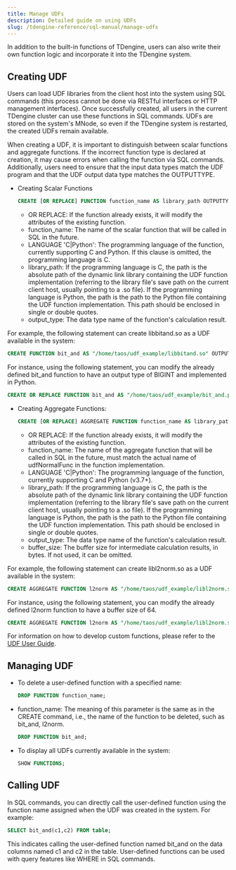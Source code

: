 ```yaml
---
title: Manage UDFs
description: Detailed guide on using UDFs
slug: /tdengine-reference/sql-manual/manage-udfs
---
```


In addition to the built-in functions of TDengine, users can also write their own function logic and incorporate it into the TDengine system.

## Creating UDF

Users can load UDF libraries from the client host into the system using SQL commands (this process cannot be done via RESTful interfaces or HTTP management interfaces). Once successfully created, all users in the current TDengine cluster can use these functions in SQL commands. UDFs are stored on the system's MNode, so even if the TDengine system is restarted, the created UDFs remain available.

When creating a UDF, it is important to distinguish between scalar functions and aggregate functions. If the incorrect function type is declared at creation, it may cause errors when calling the function via SQL commands. Additionally, users need to ensure that the input data types match the UDF program and that the UDF output data type matches the OUTPUTTYPE.

- Creating Scalar Functions

  ```sql
  CREATE [OR REPLACE] FUNCTION function_name AS library_path OUTPUTTYPE output_type [LANGUAGE 'C|Python'];
  ```

  - OR REPLACE: If the function already exists, it will modify the attributes of the existing function.
  - function_name: The name of the scalar function that will be called in SQL in the future.
  - LANGUAGE 'C|Python': The programming language of the function, currently supporting C and Python. If this clause is omitted, the programming language is C.
  - library_path: If the programming language is C, the path is the absolute path of the dynamic link library containing the UDF function implementation (referring to the library file's save path on the current client host, usually pointing to a .so file). If the programming language is Python, the path is the path to the Python file containing the UDF function implementation. This path should be enclosed in single or double quotes.
  - output_type: The data type name of the function's calculation result.

For example, the following statement can create libbitand.so as a UDF available in the system:

```sql
CREATE FUNCTION bit_and AS "/home/taos/udf_example/libbitand.so" OUTPUTTYPE INT;
```

For instance, using the following statement, you can modify the already defined bit_and function to have an output type of BIGINT and implemented in Python.

```sql
CREATE OR REPLACE FUNCTION bit_and AS "/home/taos/udf_example/bit_and.py" OUTPUTTYPE BIGINT LANGUAGE 'Python';
```

- Creating Aggregate Functions:

  ```sql
  CREATE [OR REPLACE] AGGREGATE FUNCTION function_name AS library_path OUTPUTTYPE output_type [ BUFSIZE buffer_size ] [LANGUAGE 'C|Python'];
  ```

  - OR REPLACE: If the function already exists, it will modify the attributes of the existing function.
  - function_name: The name of the aggregate function that will be called in SQL in the future, must match the actual name of udfNormalFunc in the function implementation.
  - LANGUAGE 'C|Python': The programming language of the function, currently supporting C and Python (v3.7+).
  - library_path: If the programming language is C, the path is the absolute path of the dynamic link library containing the UDF function implementation (referring to the library file's save path on the current client host, usually pointing to a .so file). If the programming language is Python, the path is the path to the Python file containing the UDF function implementation. This path should be enclosed in single or double quotes.
  - output_type: The data type name of the function's calculation result.
  - buffer_size: The buffer size for intermediate calculation results, in bytes. If not used, it can be omitted.

For example, the following statement can create libl2norm.so as a UDF available in the system:

```sql
CREATE AGGREGATE FUNCTION l2norm AS "/home/taos/udf_example/libl2norm.so" OUTPUTTYPE DOUBLE bufsize 8;
```

For instance, using the following statement, you can modify the already defined l2norm function to have a buffer size of 64.

```sql
CREATE AGGREGATE FUNCTION l2norm AS "/home/taos/udf_example/libl2norm.so" OUTPUTTYPE DOUBLE bufsize 64;
```

For information on how to develop custom functions, please refer to the [UDF User Guide](../../../developer-guide/user-defined-functions/).

## Managing UDF

- To delete a user-defined function with a specified name:

  ```sql
  DROP FUNCTION function_name;
  ```

- function_name: The meaning of this parameter is the same as in the CREATE command, i.e., the name of the function to be deleted, such as bit_and, l2norm.

  ```sql
  DROP FUNCTION bit_and;
  ```

- To display all UDFs currently available in the system:

  ```sql
  SHOW FUNCTIONS;
  ```

## Calling UDF

In SQL commands, you can directly call the user-defined function using the function name assigned when the UDF was created in the system. For example:

```sql
SELECT bit_and(c1,c2) FROM table;
```

This indicates calling the user-defined function named bit_and on the data columns named c1 and c2 in the table. User-defined functions can be used with query features like WHERE in SQL commands.
